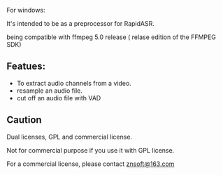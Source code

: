 For windows:


It's intended to be as a preprocessor for RapidASR.

being compatible with ffmpeg 5.0 release ( relase edition of the FFMPEG SDK)


## Featues:
- To extract  audio channels  from a video.
- resample an audio file.
- cut off an audio file with VAD 


## Caution
Dual licenses, GPL and commercial license.

 Not for commercial purpose if you use it with GPL license.


For a commercial license, please contact znsoft@163.com

